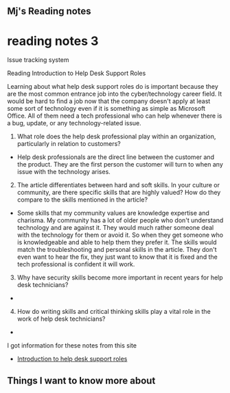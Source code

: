 ## Mj's Reading notes

# reading notes 3

Issue tracking system

Reading
Introduction to Help Desk Support Roles

Learning about what help desk support roles do is important because they are the most common entrance job into the cyber/technology career field. It would be hard to find a job now that the company doesn't apply at least some sort of technology even if it is something as simple as Microsoft Office. All of them need a tech professional who can help whenever there is a bug, update, or any technology-related issue. 

1. What role does the help desk professional play within an organization, particularly in relation to customers?
- Help desk professionals are the direct line between the customer and the product. They are the first person the customer will turn to when any issue with the technology arises. 
2. The article differentiates between hard and soft skills. In your culture or community, are there specific skills that are highly valued? How do they compare to the skills mentioned in the article?
- Some skills that my community values are knowledge expertise and charisma. My community has a lot of older people who don't understand technology and are against it. They would much rather someone deal with the technology for them or avoid it. So when they get someone who is knowledgeable and able to help them they prefer it. The skills would match the troubleshooting and personal skills in the article. They don't even want to hear the fix, they just want to know that it is fixed and the tech professional is confident it will work. 
3. Why have security skills become more important in recent years for help desk technicians?
- 
4. How do writing skills and critical thinking skills play a vital role in the work of help desk technicians?
-
I got information for these notes from this site
- [Introduction to help desk support roles](https://www.pearsonitcertification.com/articles/article.aspx?p=2260779&seqNum=5)
## Things I want to know more about 
